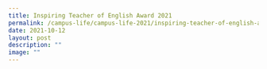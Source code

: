 ```yaml
---
title: Inspiring Teacher of English Award 2021
permalink: /campus-life/campus-life-2021/inspiring-teacher-of-english-award-2021/
date: 2021-10-12
layout: post
description: ""
image: ""
---
```

